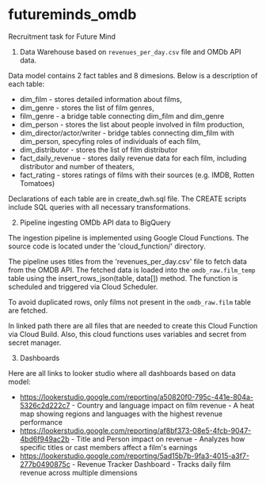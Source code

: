 # futureminds_omdb
Recruitment task for Future Mind

1. Data Warehouse based on `revenues_per_day.csv` file and OMDb API data. 

Data model contains 2 fact tables and 8 dimesions. Below is a description of each table:
- dim_film - stores detailed information about films,
- dim_genre - stores the list of film genres,
- film_genre - a bridge table connecting dim_film and dim_genre
- dim_person - stores the list about people involved in film production,
- dim_director/actor/writer - bridge tables connecting dim_film with dim_person, specyfing roles of individuals of each film,
- dim_distributor - stores the list of film distributor
- fact_daily_revenue - stores daily revenue data for each film, including distributor and number of theaters,
- fact_rating - stores ratings of films with their sources (e.g. IMDB, Rotten Tomatoes)

Declarations of each table are in create_dwh.sql file. The CREATE scripts include SQL queries with all necessary transformations.

2. Pipeline ingesting OMDb API data to BigQuery

The ingestion pipeline is implemented using Google Cloud Functions. The source code is located under the 'cloud_function/' directory.

The pipeline uses titles from the 'revenues_per_day.csv' file to fetch data from the OMDB API. The fetched data is loaded into the `omdb_raw.film_temp` table using the insert_rows_json(table, data[]) method. The function is scheduled and triggered via Cloud Scheduler.

To avoid duplicated rows, only films not present in the `omdb_raw.film` table are fetched.

In linked path there are all files that are needed to create this Cloud Function via Cloud Build. Also, this cloud functions uses variables and secret from secret manager.

3. Dashboards

Here are all links to looker studio where all dashboards based on data model:
- https://lookerstudio.google.com/reporting/a50820f0-795c-441e-804a-5326c2d222c7 - Country and language impact on film revenue - A heat map showing regions and languages with the highest revenue performance
- https://lookerstudio.google.com/reporting/af8bf373-08e5-4fcb-9047-4bd6f949ac2b - Title and Person impact on revenue - Analyzes how specific titles or cast members affect a film's earnings
- https://lookerstudio.google.com/reporting/5ad15b7b-9fa3-4015-a3f7-277b0490875c - Revenue Tracker Dashboard - Tracks daily film revenue across multiple dimensions